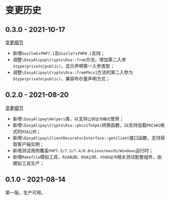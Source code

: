 # 变更历史

## 0.3.0 - 2021-10-17

[变更细节](../../compare/v0.2.0...v0.3.0)

- 新增`Guzzle6`+`PHP7.1`及`Guzzle7`+`PHP8.1`支持；
- 调整`\EasyAlipay\Crypto\Rsa::from`方法，增加第二入参`$type(private|public)`，显示声明第一入参类型；
- 调整`\EasyAlipay\Crypto\Rsa::fromPkcs1`方法的第二入参为`$type(private|public)`，兼容布尔量声明方式；

## 0.2.0 - 2021-08-20

[变更细节](../../compare/v0.1.0...v0.2.0)

- 新增`\EasyAlipay\Helpers`类，以支持`公钥证书模式`使用；
- 新增`\EasyAlipay\Crypto\Rsa::pkcs1ToSpki`转换函数，以支持加载`PKCS#1`格式的`RSA公钥`；
- 新增`\EasyAlipay\ClientDecoratorInterface::getClient`接口函数，支持获取客户端实例；
- 新增测试用例覆盖`PHP7.2/7.3/7.4/8.0+Linux/macOS/Windows`运行时；
- 新增`Makefile`模拟工具，`RSA私钥`、`RSA公钥`、`X509证书`相关测试配套组件，由模拟工具生产；

## 0.1.0 - 2021-08-14

第一版，生产可用。
